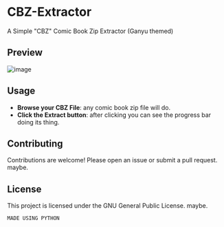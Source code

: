 # CBZ-Extractor
A Simple "CBZ" Comic Book Zip Extractor (Ganyu themed)

## Preview

![image](https://github.com/user-attachments/assets/de434910-c99d-485d-b0de-fa0373ace01e)

## Usage

- **Browse your CBZ File**: any comic book zip file will do.
- **Click the Extract button**: after clicking you can see the progress bar doing its thing.

## Contributing
Contributions are welcome! Please open an issue or submit a pull request. maybe.

## License
This project is licensed under the GNU General Public License. maybe.

```bash
MADE USING PYTHON

  

